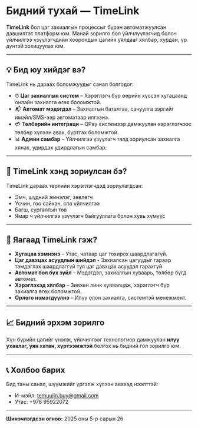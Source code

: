 # Бидний тухай — TimeLink

**TimeLink** бол цаг захиалгын процессыг бүрэн автоматжуулсан дэвшилтэт платформ юм. Манай зорилго бол үйлчлүүлэгчид болон үйлчилгээ үзүүлэгчдийн хоорондын цагийн уялдааг хялбар, хурдан, үр дүнтэй зохицуулах юм.

---

## 💡 Бид юу хийдэг вэ?

TimeLink нь дараах боломжуудыг санал болгодог:

- ⏰ **Цаг захиалгын систем** – Хэрэглэгч бүр өөрийн хүссэн хугацаанд онлайн захиалга өгөх боломжтой.
- 📬 **Автомат мэдэгдэл** – Захиалгын баталгаа, сануулга зэргийг имэйл/SMS-ээр автоматаар илгээнэ.
- 💳 **Төлбөрийн интеграци** – QPay системээр дамжуулан хэрэглэгчээс төлбөр хүлээн авах, бүртгэх боломжтой.
- 📊 **Админ самбар** – Үйлчилгээ үзүүлэгч талд зориулсан захиалга хянах, удирдах удирдлагын самбар.

---

## 🎯 TimeLink хэнд зориулсан бэ?

TimeLink дараах төрлийн хэрэглэгчдэд зориулагдсан:

- Эмч, шүдний эмнэлэг, зөвлөгч
- Үсчин, гоо сайхан, спа үйлчилгээ
- Багш, сургалтын төв
- Ямар ч үйлчилгээ үзүүлэгч байгууллага болон хувь хүмүүс

---

## 🚀 Яагаад TimeLink гэж?

- **Хугацаа хэмнэнэ** – Утас, чатаар цаг тохирох шаардлагагүй.
- **Цаг давхцах асуудлын шийдэл** - Захиалсан цагуудыг гараар тэмдэглэх шаардлаггүй тул цаг давхцах асуудал гарахгүй
- **Автомат бол бүх зүйл** – Мэдэгдэл, захиалгын хуваарь, төлбөр бүгд автомат.
- **Хэрэглэхэд хялбар** – Зөвхөн линк хуваалцаж, хэрэглэгч бүр захиалга өгөх боломжтой.
- **Орлого нэмэгдүүлнэ** – Илүү олон захиалга, системтэй менежмент.

---

## 📈 Бидний эрхэм зорилго

Хүн бүрийн цагийг үнэлж, үйлчилгээг технологиор дамжуулан **илүү ухаалаг, уян хатан, хүртээмжтэй** болгох нь бидний гол зорилго юм.

---

## 📞 Холбоо барих

Бид таны санал, шүүмжийг үргэлж хүлээн авахад нээлттэй:

- И-мэйл: [temuujin.buy@gmail.com](mailto:temuujin.buy@gmail.com)
- Утас: +976 95922072

---

**Шинэчлэгдсэн огноо:** 2025 оны 5-р сарын 26
